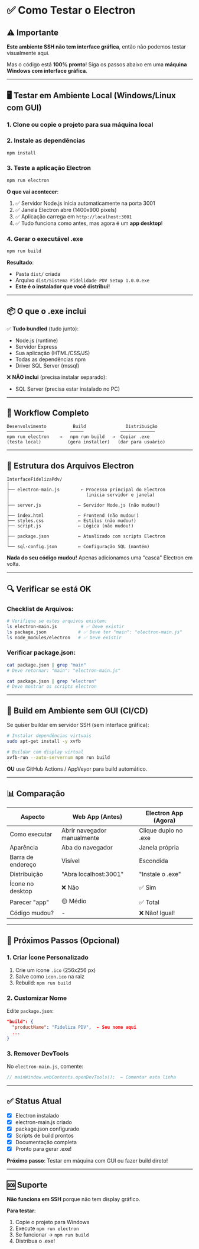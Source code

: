 # ✅ Como Testar o Electron

## ⚠️ Importante

**Este ambiente SSH não tem interface gráfica**, então não podemos testar visualmente aqui.

Mas o código está **100% pronto**! Siga os passos abaixo em uma **máquina Windows com interface gráfica**.

---

## 🖥️ Testar em Ambiente Local (Windows/Linux com GUI)

### 1. Clone ou copie o projeto para sua máquina local

### 2. Instale as dependências

```bash
npm install
```

### 3. Teste a aplicação Electron

```bash
npm run electron
```

**O que vai acontecer**:
1. ✅ Servidor Node.js inicia automaticamente na porta 3001
2. ✅ Janela Electron abre (1400x900 pixels)
3. ✅ Aplicação carrega em `http://localhost:3001`
4. ✅ Tudo funciona como antes, mas agora é um **app desktop**!

### 4. Gerar o executável .exe

```bash
npm run build
```

**Resultado**:
- Pasta `dist/` criada
- Arquivo `dist/Sistema Fidelidade PDV Setup 1.0.0.exe`
- **Este é o instalador que você distribui!**

---

## 📦 O que o .exe inclui

✅ **Tudo bundled** (tudo junto):
- Node.js (runtime)
- Servidor Express
- Sua aplicação (HTML/CSS/JS)
- Todas as dependências npm
- Driver SQL Server (mssql)

❌ **NÃO inclui** (precisa instalar separado):
- SQL Server (precisa estar instalado no PC)

---

## 🎯 Workflow Completo

```
Desenvolvimento          Build               Distribuição
──────────────          ─────              ─────────────
npm run electron    →   npm run build   →  Copiar .exe
(testa local)          (gera installer)   (dar para usuário)
```

---

## 📝 Estrutura dos Arquivos Electron

```
InterfaceFidelizaPdv/
│
├── electron-main.js        ← Processo principal do Electron
│                             (inicia servidor e janela)
│
├── server.js              ← Servidor Node.js (não mudou!)
│
├── index.html             ← Frontend (não mudou!)
├── styles.css             ← Estilos (não mudou!)
├── script.js              ← Lógica (não mudou!)
│
├── package.json           ← Atualizado com scripts Electron
│
└── sql-config.json        ← Configuração SQL (mantém)
```

**Nada do seu código mudou!** Apenas adicionamos uma "casca" Electron em volta.

---

## 🔍 Verificar se está OK

### Checklist de Arquivos:

```bash
# Verifique se estes arquivos existem:
ls electron-main.js         # ✅ Deve existir
ls package.json            # ✅ Deve ter "main": "electron-main.js"
ls node_modules/electron   # ✅ Deve existir
```

### Verificar package.json:

```bash
cat package.json | grep "main"
# Deve retornar: "main": "electron-main.js"

cat package.json | grep "electron"
# Deve mostrar os scripts electron
```

---

## 🚀 Build em Ambiente sem GUI (CI/CD)

Se quiser buildar em servidor SSH (sem interface gráfica):

```bash
# Instalar dependências virtuais
sudo apt-get install -y xvfb

# Buildar com display virtual
xvfb-run --auto-servernum npm run build
```

**OU** use GitHub Actions / AppVeyor para build automático.

---

## 📊 Comparação

| Aspecto | Web App (Antes) | Electron App (Agora) |
|---------|-----------------|----------------------|
| Como executar | Abrir navegador manualmente | Clique duplo no .exe |
| Aparência | Aba do navegador | Janela própria |
| Barra de endereço | Visível | Escondida |
| Distribuição | "Abra localhost:3001" | "Instale o .exe" |
| Ícone no desktop | ❌ Não | ✅ Sim |
| Parecer "app" | 🟡 Médio | ✅ Total |
| Código mudou? | - | ❌ Não! Igual! |

---

## 🎨 Próximos Passos (Opcional)

### 1. Criar Ícone Personalizado

1. Crie um ícone `.ico` (256x256 px)
2. Salve como `icon.ico` na raiz
3. Rebuild: `npm run build`

### 2. Customizar Nome

Edite `package.json`:
```json
"build": {
  "productName": "Fideliza PDV",  ← Seu nome aqui
  ...
}
```

### 3. Remover DevTools

No `electron-main.js`, comente:
```javascript
// mainWindow.webContents.openDevTools();  ← Comentar esta linha
```

---

## ✅ Status Atual

- [x] Electron instalado
- [x] electron-main.js criado
- [x] package.json configurado
- [x] Scripts de build prontos
- [x] Documentação completa
- [x] Pronto para gerar .exe!

**Próximo passo**: Testar em máquina com GUI ou fazer build direto!

---

## 🆘 Suporte

**Não funciona em SSH** porque não tem display gráfico.

**Para testar**:
1. Copie o projeto para Windows
2. Execute `npm run electron`
3. Se funcionar → `npm run build`
4. Distribua o .exe!
